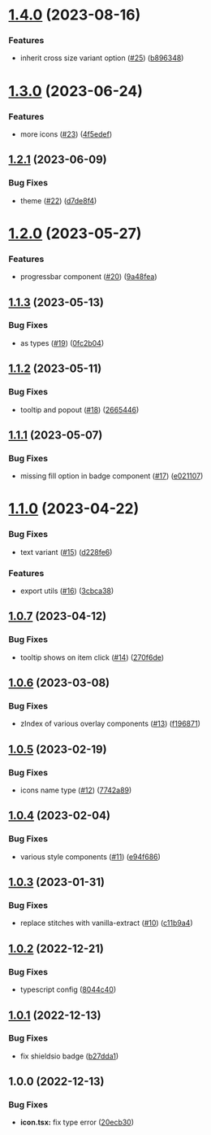# [1.4.0](https://github.com/cinnyapp/folds/compare/v1.3.0...v1.4.0) (2023-08-16)

### Features

- inherit cross size variant option ([#25](https://github.com/cinnyapp/folds/issues/25)) ([b896348](https://github.com/cinnyapp/folds/commit/b896348cc515e148717c1cc35379f659ba0d9704))

# [1.3.0](https://github.com/cinnyapp/folds/compare/v1.2.1...v1.3.0) (2023-06-24)

### Features

- more icons ([#23](https://github.com/cinnyapp/folds/issues/23)) ([4f5edef](https://github.com/cinnyapp/folds/commit/4f5edefe43b86658e5614695f1edcdd343a519f7))

## [1.2.1](https://github.com/cinnyapp/folds/compare/v1.2.0...v1.2.1) (2023-06-09)

### Bug Fixes

- theme ([#22](https://github.com/cinnyapp/folds/issues/22)) ([d7de8f4](https://github.com/cinnyapp/folds/commit/d7de8f4d1435611b5ac3519ae137c45ac4a3270a))

# [1.2.0](https://github.com/cinnyapp/folds/compare/v1.1.3...v1.2.0) (2023-05-27)

### Features

- progressbar component ([#20](https://github.com/cinnyapp/folds/issues/20)) ([9a48fea](https://github.com/cinnyapp/folds/commit/9a48feacd6a9d45407f2a0e87172f270f057190b))

## [1.1.3](https://github.com/cinnyapp/folds/compare/v1.1.2...v1.1.3) (2023-05-13)

### Bug Fixes

- as types ([#19](https://github.com/cinnyapp/folds/issues/19)) ([0fc2b04](https://github.com/cinnyapp/folds/commit/0fc2b04fa77bae4e1dc0e61a01b0a331416c80a6))

## [1.1.2](https://github.com/cinnyapp/folds/compare/v1.1.1...v1.1.2) (2023-05-11)

### Bug Fixes

- tooltip and popout ([#18](https://github.com/cinnyapp/folds/issues/18)) ([2665446](https://github.com/cinnyapp/folds/commit/26654463f827b22566f741965eeeec16059d1c08))

## [1.1.1](https://github.com/cinnyapp/folds/compare/v1.1.0...v1.1.1) (2023-05-07)

### Bug Fixes

- missing fill option in badge component ([#17](https://github.com/cinnyapp/folds/issues/17)) ([e021107](https://github.com/cinnyapp/folds/commit/e021107ca8a7c8a41022071d0d9c908d52dd0374))

# [1.1.0](https://github.com/cinnyapp/folds/compare/v1.0.7...v1.1.0) (2023-04-22)

### Bug Fixes

- text variant ([#15](https://github.com/cinnyapp/folds/issues/15)) ([d228fe6](https://github.com/cinnyapp/folds/commit/d228fe6e0a048c4b150afd00d40f3b89c5e761ea))

### Features

- export utils ([#16](https://github.com/cinnyapp/folds/issues/16)) ([3cbca38](https://github.com/cinnyapp/folds/commit/3cbca3850a1b68f729815ba27f7d27ecd3172928))

## [1.0.7](https://github.com/cinnyapp/folds/compare/v1.0.6...v1.0.7) (2023-04-12)

### Bug Fixes

- tooltip shows on item click ([#14](https://github.com/cinnyapp/folds/issues/14)) ([270f6de](https://github.com/cinnyapp/folds/commit/270f6de776daa07d0999d7e7880e3bff13cd8d0d))

## [1.0.6](https://github.com/cinnyapp/folds/compare/v1.0.5...v1.0.6) (2023-03-08)

### Bug Fixes

- zIndex of various overlay components ([#13](https://github.com/cinnyapp/folds/issues/13)) ([f196871](https://github.com/cinnyapp/folds/commit/f1968710ee1e4fdb83c5b2db055cc109de3cac99))

## [1.0.5](https://github.com/cinnyapp/folds/compare/v1.0.4...v1.0.5) (2023-02-19)

### Bug Fixes

- icons name type ([#12](https://github.com/cinnyapp/folds/issues/12)) ([7742a89](https://github.com/cinnyapp/folds/commit/7742a891d63e57e34fc27a891beaa1694e675152))

## [1.0.4](https://github.com/cinnyapp/folds/compare/v1.0.3...v1.0.4) (2023-02-04)

### Bug Fixes

- various style components ([#11](https://github.com/cinnyapp/folds/issues/11)) ([e94f686](https://github.com/cinnyapp/folds/commit/e94f686c4797b652f6e705a2a5f6959b12660c65))

## [1.0.3](https://github.com/cinnyapp/folds/compare/v1.0.2...v1.0.3) (2023-01-31)

### Bug Fixes

- replace stitches with vanilla-extract ([#10](https://github.com/cinnyapp/folds/issues/10)) ([c11b9a4](https://github.com/cinnyapp/folds/commit/c11b9a409c92bf072fb8ee2a94d52eadef3d8c6f))

## [1.0.2](https://github.com/cinnyapp/folds/compare/v1.0.1...v1.0.2) (2022-12-21)

### Bug Fixes

- typescript config ([8044c40](https://github.com/cinnyapp/folds/commit/8044c40ff1a8ff4ba8da312a209f7f15dbc1ed4b))

## [1.0.1](https://github.com/cinnyapp/folds/compare/v1.0.0...v1.0.1) (2022-12-13)

### Bug Fixes

- fix shieldsio badge ([b27dda1](https://github.com/cinnyapp/folds/commit/b27dda1550364288899b3d15c4de0df3c0dea5cc))

## 1.0.0 (2022-12-13)

### Bug Fixes

- **icon.tsx:** fix type error ([20ecb30](https://github.com/cinnyapp/folds/commit/20ecb30f6b23434ff5650cb010ecb4dd9e8589fc))
